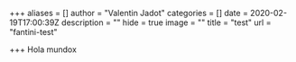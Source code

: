 +++
aliases = []
author = "Valentin Jadot"
categories = []
date = 2020-02-19T17:00:39Z
description = ""
hide = true
image = ""
title = "test"
url = "fantini-test"

+++
Hola mundox